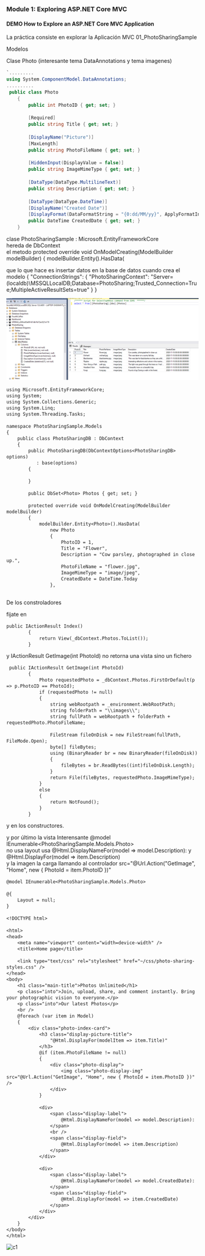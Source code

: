 ### Module 1: Exploring ASP.NET Core MVC

#### DEMO How to Explore an ASP.NET Core MVC Application

La práctica consiste en explorar la Aplicación MVC 01_PhotoSharingSample


Modelos

Clase Photo
(interesante tema DataAnnotations y tema imagenes)
```c#
`.........
using System.ComponentModel.DataAnnotations;
..........
 public class Photo
    {
        public int PhotoID { get; set; }

        [Required]
        public string Title { get; set; }

        [DisplayName("Picture")]
        [MaxLength]
        public string PhotoFileName { get; set; }

        [HiddenInput(DisplayValue = false)]
        public string ImageMimeType { get; set; }

        [DataType(DataType.MultilineText)]
        public string Description { get; set; }

        [DataType(DataType.DateTime)]
        [DisplayName("Created Date")]
        [DisplayFormat(DataFormatString = "{0:dd/MM/yy}", ApplyFormatInEditMode = true)]
        public DateTime CreatedDate { get; set; }
    }
```
clase PhotoSharingSample :
Microsoft.EntityFrameworkCore  
hereda de DbContext  
el metodo  protected override void OnModelCreating(ModelBuilder modelBuilder)
        {
            modelBuilder.Entity<Photo>().HasData(  

que lo que hace es insertar datos en la base de datos cuando 
crea el modelo
{
  "ConnectionStrings": {
    "PhotoSharingContext": "Server=(localdb)\\MSSQLLocalDB;Database=PhotoSharing;Trusted_Connection=True;MultipleActiveResultSets=true"
  }
}
	
![c2](c2.PNG "bbdd")  
	
````
using Microsoft.EntityFrameworkCore;
using System;
using System.Collections.Generic;
using System.Linq;
using System.Threading.Tasks;

namespace PhotoSharingSample.Models
{
    public class PhotoSharingDB : DbContext
    {
        public PhotoSharingDB(DbContextOptions<PhotoSharingDB> options)
           : base(options)
        {

        }

        public DbSet<Photo> Photos { get; set; }

        protected override void OnModelCreating(ModelBuilder modelBuilder)
        {
            modelBuilder.Entity<Photo>().HasData(
                new Photo
                {
                    PhotoID = 1,
                    Title = "Flower",
                    Description = "Cow parsley, photographed in close up.",
                    PhotoFileName = "flower.jpg",
                    ImageMimeType = "image/jpeg",
                    CreatedDate = DateTime.Today
                },
   
````

De los constroladores

fijate en 
```
public IActionResult Index()
        {
            return View(_dbContext.Photos.ToList());
        }
````
y  IActionResult GetImage(int PhotoId) no retorna una vista sino un fichero

````
 public IActionResult GetImage(int PhotoId)
        {
            Photo requestedPhoto = _dbContext.Photos.FirstOrDefault(p => p.PhotoID == PhotoId);
            if (requestedPhoto != null)
            {
                string webRootpath = _environment.WebRootPath;
                string folderPath = "\\images\\";
                string fullPath = webRootpath + folderPath + requestedPhoto.PhotoFileName;

                FileStream fileOnDisk = new FileStream(fullPath, FileMode.Open);
                byte[] fileBytes;
                using (BinaryReader br = new BinaryReader(fileOnDisk))
                {
                    fileBytes = br.ReadBytes((int)fileOnDisk.Length);
                }
                return File(fileBytes, requestedPhoto.ImageMimeType);
            }
            else
            {
                return NotFound();
            }
        }
````

y en los constructores.



y por último la vista
Interensante @model IEnumerable<PhotoSharingSample.Models.Photo>  
no usa layout
usa   @Html.DisplayNameFor(model => model.Description): y @Html.DisplayFor(model => item.Description)  
y la imagen la carga llamando al controlador src="@Url.Action("GetImage", "Home", new { PhotoId = item.PhotoID })"   
````
@model IEnumerable<PhotoSharingSample.Models.Photo>

@{
    Layout = null;
}

<!DOCTYPE html>

<html>
<head>
    <meta name="viewport" content="width=device-width" />
    <title>Home page</title>

    <link type="text/css" rel="stylesheet" href="~/css/photo-sharing-styles.css" />
</head>
<body>
    <h1 class="main-title">Photos Unlimited</h1>
    <p class="into">Join, upload, share, and comment instantly. Bring your photographic vision to everyone.</p>
    <p class="into">Our latest Photos</p>
    <br />
    @foreach (var item in Model)
    {
        <div class="photo-index-card">
            <h3 class="display-picture-title">
                "@Html.DisplayFor(modelItem => item.Title)"
            </h3>
            @if (item.PhotoFileName != null)
            {
                <div class="photo-display">
                    <img class="photo-display-img" src="@Url.Action("GetImage", "Home", new { PhotoId = item.PhotoID })" />
                </div>
            }

            <div>
                <span class="display-label">
                    @Html.DisplayNameFor(model => model.Description):
                </span>
                <br />
                <span class="display-field">
                    @Html.DisplayFor(model => item.Description)
                </span>
            </div>

            <div>
                <span class="display-label">
                    @Html.DisplayNameFor(model => model.CreatedDate):
                </span>
                <span class="display-field">
                    @Html.DisplayFor(model => item.CreatedDate)
                </span>
            </div>
        </div>
    }
</body>
</html>

````


![c1](c1.PNG "bbdd")  
